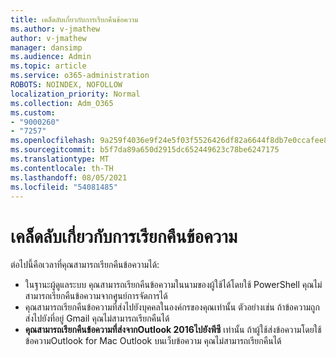 ```yaml
---
title: เคล็ดลับเกี่ยวกับการเรียกคืนข้อความ
ms.author: v-jmathew
author: v-jmathew
manager: dansimp
ms.audience: Admin
ms.topic: article
ms.service: o365-administration
ROBOTS: NOINDEX, NOFOLLOW
localization_priority: Normal
ms.collection: Adm_O365
ms.custom:
- "9000260"
- "7257"
ms.openlocfilehash: 9a259f4036e9f24e5f03f5526426df82a6644f8db7e0ccafee8aaa37dcd0f552
ms.sourcegitcommit: b5f7da89a650d2915dc652449623c78be6247175
ms.translationtype: MT
ms.contentlocale: th-TH
ms.lasthandoff: 08/05/2021
ms.locfileid: "54081485"
---
```

# <a name="tips-about-recalling-messages"></a>เคล็ดลับเกี่ยวกับการเรียกคืนข้อความ

ต่อไปนี้คือเวลาที่คุณสามารถเรียกคืนข้อความได้:

* ในฐานะผู้ดูแลระบบ คุณสามารถเรียกคืนข้อความในนามของผู้ใช้ได้โดยใช้ PowerShell คุณไม่สามารถเรียกคืนข้อความจากศูนย์การจัดการได้
* คุณสามารถเรียกคืนข้อความที่ส่งไปยังบุคคลในองค์กรของคุณเท่านั้น ตัวอย่างเช่น ถ้าข้อความถูกส่งไปยังที่อยู่ Gmail คุณไม่สามารถเรียกคืนได้
* **คุณสามารถเรียกคืนข้อความที่ส่งจากOutlook 2016ไปยังพีซี** เท่านั้น ถ้าผู้ใช้ส่งข้อความโดยใช้ข้อความOutlook for Mac Outlook บนเว็บข้อความ คุณไม่สามารถเรียกคืนได้
